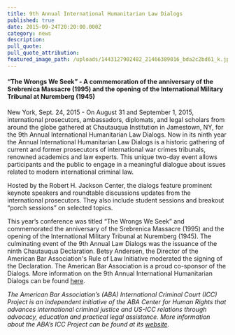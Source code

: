 ```yaml
---
title: 9th Annual International Humanitarian Law Dialogs
published: true
date: 2015-09-24T20:20:00.000Z
category: news
description:
pull_quote:
pull_quote_attribution:
featured_image_path: /uploads/1443127902482_21466389016_bda2c2bd61_k.jpg
---
```



#### “The Wrongs We Seek” - A commemoration of the anniversary of the Srebrenica Massacre (1995) and the opening of the International Military Tribunal at Nuremberg (1945)

New York, Sept. 24, 2015 - On August 31 and September 1, 2015, international prosecutors, ambassadors, diplomats, and legal scholars from around the globe gathered at Chautauqua Institution in Jamestown, NY, for the 9th Annual International Humanitarian Law Dialogs. Now in its ninth year the Annual International Humanitarian Law Dialogs is a historic gathering of current and former prosecutors of international war crimes tribunals, renowned academics and law experts. This unique two-day event allows participants and the public to engage in a meaningful dialogue about issues related to modern international criminal law.

<font>Hosted by the Robert H. Jackson Center, the dialogs feature prominent keynote speakers and roundtable discussions updates from the international prosecutors. They also include student sessions and breakout &ldquo;porch sessions&rdquo; on selected topics.</font>

<font><font> This year&rsquo;s conference was titled &ldquo;The Wrongs We Seek&rdquo; and commemorated the anniversary of the Srebrenica Massacre (1995) and the opening of the International Military Tribunal at Nuremberg (1945). The culminating event of the 9th Annual Law Dialogs was the issuance of the ninth Chautauqua Declaration. Betsy Andersen, the Director of the American Bar Association's Rule of Law Initiative moderated the signing of the Declaration. The American Bar Association is a proud co-sponsor of the Dialogs. More information on the 9th Annual International Humanitarian Dialogs can be found <a href="https://www.international-criminal-justice-today.org/events/9th-annual-international-humanitarian-law-dialogs-2015/">here</a>. </font></font>

*The American Bar Association’s (ABA) International Criminal Court (ICC) Project is an independent initiative of the ABA Center for Human Rights that advances international criminal justice and US-ICC relations through advocacy, education and practical legal assistance. More information about the ABA’s ICC Project can be found at its [website](http://www.aba-icc.org/).*